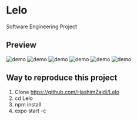 # Lelo
Software Engineering Project

## Preview 

![demo](./preview/login.png)
![demo](./preview/signup.png)
![demo](./preview/home.png)
![demo](./preview/product.png)
![demo](./preview/sell.png)
![demo](./preview/profile.png)

## Way to reproduce this project

1. Clone https://github.com/HashimZaidi/Lelo
2. cd Lelo
3. npm install
4. expo start -c
